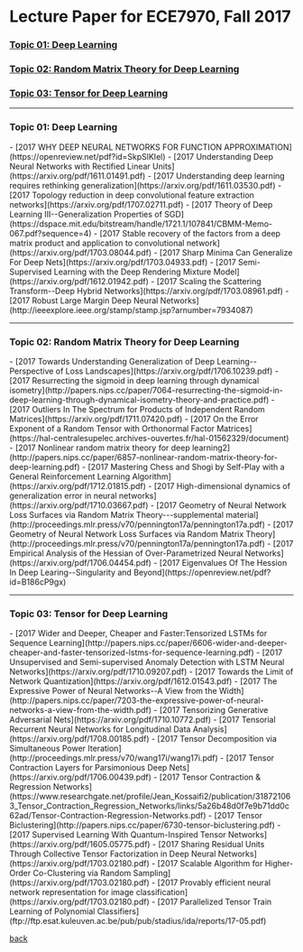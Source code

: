 # Lecture Paper for ECE7970, Fall 2017


### [Topic 01: Deep Learning](#1)

### [Topic 02: Random Matrix Theory for Deep Learning](#2)

### [Topic 03: Tensor for Deep Learning](#3)



---
 <h3 id="1">
 Topic 01: Deep Learning
 </h3>
- [2017 WHY DEEP NEURAL NETWORKS FOR FUNCTION APPROXIMATION](https://openreview.net/pdf?id=SkpSlKIel)
- [2017 Understanding Deep Neural Networks with Rectified Linear Units](https://arxiv.org/pdf/1611.01491.pdf)
- [2017 Understanding deep learning requires rethinking generalization](https://arxiv.org/pdf/1611.03530.pdf)
- [2017 Topology reduction in deep convolutional feature extraction networks](https://arxiv.org/pdf/1707.02711.pdf)
- [2017 Theory of Deep Learning III--Generalization Properties of SGD](https://dspace.mit.edu/bitstream/handle/1721.1/107841/CBMM-Memo-067.pdf?sequence=4)
- [2017 Stable recovery of the factors from a deep matrix product  and application to convolutional network](https://arxiv.org/pdf/1703.08044.pdf)
- [2017 Sharp Minima Can Generalize For Deep Nets](https://arxiv.org/pdf/1703.04933.pdf)
- [2017 Semi-Supervised Learning with the Deep Rendering Mixture Model](https://arxiv.org/pdf/1612.01942.pdf)
- [2017 Scaling the Scattering Transform--Deep Hybrid Networks](https://arxiv.org/pdf/1703.08961.pdf)
- [2017 Robust Large Margin Deep Neural Networks](http://ieeexplore.ieee.org/stamp/stamp.jsp?arnumber=7934087)    

---

 <h3 id="2">
 Topic 02: Random Matrix Theory for Deep Learning
 </h3>
- [2017 Towards Understanding Generalization of Deep Learning--Perspective of Loss Landscapes](https://arxiv.org/pdf/1706.10239.pdf)
- [2017 Resurrecting the sigmoid in deep learning through dynamical isometry](http://papers.nips.cc/paper/7064-resurrecting-the-sigmoid-in-deep-learning-through-dynamical-isometry-theory-and-practice.pdf)
- [2017 Outliers In The Spectrum for Products of Independent Random Matrices](https://arxiv.org/pdf/1711.07420.pdf)
- [2017 On the Error Exponent of a Random Tensor with  Orthonormal Factor Matrices](https://hal-centralesupelec.archives-ouvertes.fr/hal-01562329/document)
- [2017 Nonlinear random matrix theory for deep learning2](http://papers.nips.cc/paper/6857-nonlinear-random-matrix-theory-for-deep-learning.pdf)
- [2017 Mastering Chess and Shogi by Self-Play with a General Reinforcement Learning Algorithm](https://arxiv.org/pdf/1712.01815.pdf)
- [2017 High-dimensional dynamics of generalization error in neural networks](https://arxiv.org/pdf/1710.03667.pdf)
- [2017 Geometry of Neural Network Loss Surfaces via Random Matrix Theory---supplemental material](http://proceedings.mlr.press/v70/pennington17a/pennington17a.pdf)
- [2017 Geometry of Neural Network Loss Surfaces via Random Matrix Theory](http://proceedings.mlr.press/v70/pennington17a/pennington17a.pdf)
- [2017 Empirical Analysis of the Hessian of Over-Parametrized Neural Networks](https://arxiv.org/pdf/1706.04454.pdf)
- [2017 Eigenvalues Of The Hession In Deep Learing--Singularity and Beyond](https://openreview.net/pdf?id=B186cP9gx)

---

 <h3 id="3">
 Topic 03: Tensor for Deep Learning
 </h3>
- [2017 Wider and Deeper, Cheaper and Faster:Tensorized LSTMs for Sequence Learning](http://papers.nips.cc/paper/6606-wider-and-deeper-cheaper-and-faster-tensorized-lstms-for-sequence-learning.pdf)
- [2017 Unsupervised and Semi-supervised Anomaly Detection with LSTM Neural Networks](https://arxiv.org/pdf/1710.09207.pdf)
- [2017 Towards the Limit of Network Quantization](https://arxiv.org/pdf/1612.01543.pdf)
- [2017 The Expressive Power of Neural Networks--A View from the Width](http://papers.nips.cc/paper/7203-the-expressive-power-of-neural-networks-a-view-from-the-width.pdf)
- [2017 Tensorizing Generative Adversarial Nets](https://arxiv.org/pdf/1710.10772.pdf)
- [2017 Tensorial Recurrent Neural Networks for Longitudinal Data Analysis](https://arxiv.org/pdf/1708.00185.pdf)
- [2017 Tensor Decomposition via Simultaneous Power Iteration](http://proceedings.mlr.press/v70/wang17i/wang17i.pdf)
- [2017 Tensor Contraction Layers for Parsimonious Deep Nets](https://arxiv.org/pdf/1706.00439.pdf)
- [2017 Tensor Contraction & Regression Networks](https://www.researchgate.net/profile/Jean_Kossaifi2/publication/318721063_Tensor_Contraction_Regression_Networks/links/5a26b48d0f7e9b71dd0c62ad/Tensor-Contraction-Regression-Networks.pdf)
- [2017 Tensor Biclustering](http://papers.nips.cc/paper/6730-tensor-biclustering.pdf)
- [2017 Supervised Learning With Quantum-Inspired Tensor Networks](https://arxiv.org/pdf/1605.05775.pdf)
- [2017 Sharing Residual Units Through Collective Tensor Factorization in Deep Neural Networks](https://arxiv.org/pdf/1703.02180.pdf)
- [2017 Scalable Algorithm for Higher-Order Co-Clustering via Random Sampling](https://arxiv.org/pdf/1703.02180.pdf)
- [2017 Provably efficient neural network representation for image classification](https://arxiv.org/pdf/1703.02180.pdf)
- [2017 Parallelized Tensor Train Learning of Polynomial Classifiers](ftp://ftp.esat.kuleuven.ac.be/pub/pub/stadius/ida/reports/17-05.pdf)

[back](./)
